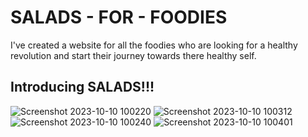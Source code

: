 
# SALADS - FOR - FOODIES

I've created a website for all the foodies who are looking for a healthy revolution and start their journey towards there healthy self.

## Introducing SALADS!!!

![Screenshot 2023-10-10 100220](https://github.com/Yashh1506/finalpro/assets/118348124/2fcefa33-022b-498a-bbd2-b96087bd5e8b)
![Screenshot 2023-10-10 100312](https://github.com/Yashh1506/finalpro/assets/118348124/094f8711-99d0-4755-84e7-861589605261)
![Screenshot 2023-10-10 100240](https://github.com/Yashh1506/finalpro/assets/118348124/29201e3d-5752-436b-a736-7eeda8cfa765)
![Screenshot 2023-10-10 100401](https://github.com/Yashh1506/finalpro/assets/118348124/db100644-7f66-4352-8767-d6f1bd4b1250)

